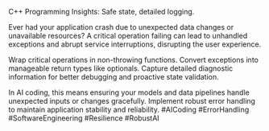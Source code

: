 C++ Programming Insights: Safe state, detailed logging.

Ever had your application crash due to unexpected data changes or unavailable resources? A critical operation failing can lead to unhandled exceptions and abrupt service interruptions, disrupting the user experience.

Wrap critical operations in non-throwing functions. Convert exceptions into manageable return types like optionals. Capture detailed diagnostic information for better debugging and proactive state validation.

In AI coding, this means ensuring your models and data pipelines handle unexpected inputs or changes gracefully. Implement robust error handling to maintain application stability and reliability. #AICoding #ErrorHandling #SoftwareEngineering #Resilience #RobustAI
